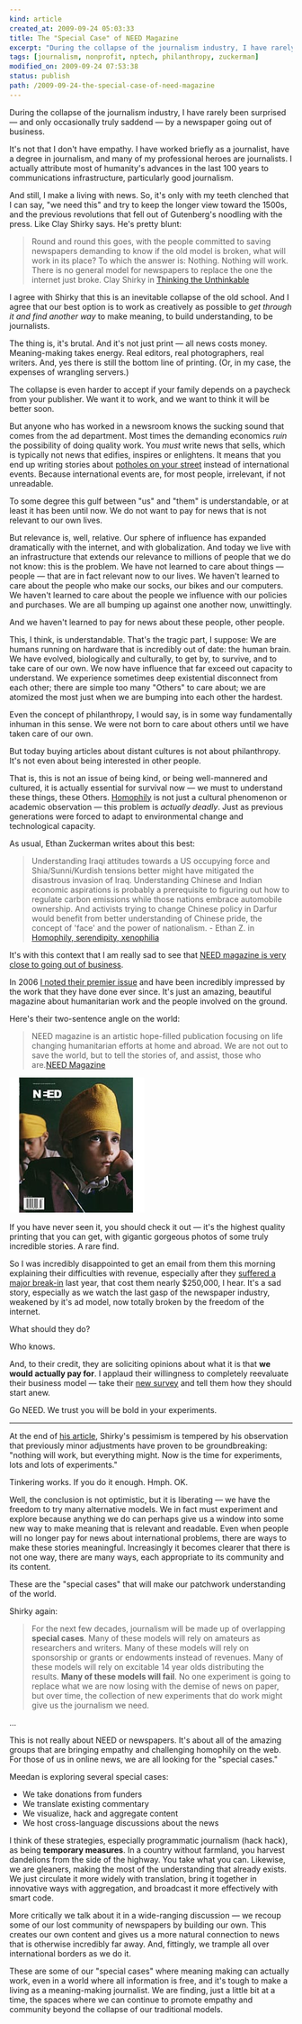 ```yaml
--- 
kind: article
created_at: 2009-09-24 05:03:33
title: The "Special Case" of NEED Magazine
excerpt: "During the collapse of the journalism industry, I have rarely been surprised  and only occasionally truly saddend &mdash; by a newspaper going out of business."
tags: [journalism, nonprofit, nptech, philanthropy, zuckerman]
modified_on: 2009-09-24 07:53:38
status: publish 
path: /2009-09-24-the-special-case-of-need-magazine
---
```


During the collapse of the journalism industry, I have rarely been surprised &mdash; and only occasionally truly saddend &mdash; by a newspaper going out of business. 

It's not that I don't have empathy. I have worked briefly as a journalist, have a degree in journalism, and many of my professional heroes are journalists. I actually attribute most of humanity's advances in the last 100 years to communications infrastructure, particularly good journalism. 

And still, I make a living with news. So, it's only with my teeth clenched that I can say, "we need this" and try to keep the longer view toward the 1500s, and the previous revolutions that fell out of Gutenberg's noodling with the press. Like Clay Shirky says. He's pretty blunt: 

<blockquote>Round and round this goes, with the people committed to saving newspapers demanding to know if the old model is broken, what will work in its place? To which the answer is: Nothing. Nothing will work. There is no general model for newspapers to replace the one the internet just broke. <span class="attribution">Clay Shirky in <a href="http://www.shirky.com/weblog/2009/03/newspapers-and-thinking-the-unthinkable/">Thinking the Unthinkable</a></span></blockquote>

I agree with Shirky that this is an inevitable collapse of the old school. And I agree that our best option is to work as creatively as possible to <em>get through it and find another way</em> to make meaning, to build understanding, to be journalists. 

The thing is, it's brutal. And it's not just print &mdash; all news costs money. Meaning-making takes energy. Real editors, real photographers, real writers. And, yes there is still the bottom line of printing. (Or, in my case, the expenses of wrangling servers.)

The collapse is even harder to accept if your family depends on a paycheck from your publisher. We want it to work, and we want to think it will be better soon. 

But anyone who has worked in a newsroom knows the sucking sound that comes from the ad department. Most times the demanding economics <em>ruin</em> the possibility of doing quality work. You <em>must</em> write news that sells, which is typically not news that edifies, inspires or enlightens. It means that you end up writing stories about <a href="http://whiteafrican.com/2008/03/12/pothole-theory-lost-fingers-caring-and-crisis/">potholes on your street</a> instead of international events. Because international events are, for most people, irrelevant, if not unreadable.

To some degree this gulf between "us" and "them" is understandable, or at least it has been until now. We do not want to pay for news that is not relevant to our own lives. 

But relevance is, well, relative. Our sphere of influence has expanded dramatically with the internet, and with globalization. And today we live with an infrastructure that extends our relevance to millions of people that we do not know: this is the problem. We have not learned to care about things &mdash; people &mdash; that are in fact relevant now to our lives. We haven't learned to care about the people who make our socks, our bikes and our computers. We haven't learned to care about the people we influence with our policies and purchases. We are all bumping up against one another now, unwittingly. 

And we haven't learned to pay for news about these people, other people.

This, I think, is understandable. That's the tragic part, I suppose: We are humans running on hardware that is incredibly out of date: the human brain. We have evolved, biologically and culturally, to get by, to survive, and to take care of our own. We now have influence that far exceed out capacity to understand. We experience sometimes deep existential disconnect from each other; there are simple too many "Others" to care about; we are atomized the most just when we are bumping into each other the hardest. 

Even the concept of philanthropy, I would say, is in some way fundamentally inhuman in this sense. We were not born to care about others until we have taken care of our own.

But today buying articles about distant cultures is not about philanthropy. It's not even about being interested in other people. 

That is, this is not an issue of being kind, or being well-mannered and cultured, it is actually essential for survival now &mdash; we must to understand these things, these Others. <a href="http://en.wikipedia.org/wiki/Homophily">Homophily</a> is not just a cultural phenomenon or academic observation &mdash; this problem is <em>actually deadly</em>. Just as previous generations were forced to adapt to environmental change and technological capacity.

As usual, Ethan Zuckerman writes about this best: 

<blockquote>Understanding Iraqi attitudes towards a US occupying force and Shia/Sunni/Kurdish tensions better might have mitigated the disastrous invasion of Iraq. Understanding Chinese and Indian economic aspirations is probably a prerequisite to figuring out how to regulate carbon emissions while those nations embrace automobile ownership. And activists trying to change Chinese policy in Darfur would benefit from better understanding of Chinese pride, the concept of 'face' and the power of nationalism. <span class="attribution">- Ethan Z. in <a href="http://www.ethanzuckerman.com/blog/2008/04/25/homophily-serendipity-xenophilia/">Homophily, serendipity, xenophilia</a></span></blockquote>

It's with this context that I am really sad to see that <a href="http://www.needmagazine.com/">NEED magazine is very close to going out of business</a>. 

In 2006 <a href="/2006/12/05/need-magazine-debuts/">I noted their premier issue</a> and have been incredibly impressed by the work that they have done ever since. It's just an amazing, beautiful magazine about humanitarian work and the people involved on the ground. 

Here's their two-sentence angle on the world:

<blockquote>NEED magazine is an artistic hope-filled publication focusing on life changing humanitarian efforts at home and abroad.  We are not out to save the world, but to tell the stories of, and assist, those who are.<span class="attribution"><a href="http://needmagazine.com">NEED Magazine</a></span></blockquote>
 

<img src="/images/premierecover.jpg" alt="Need" title="Need magazine" />

If you have never seen it, you should check it out &mdash; it's the highest quality printing that you can get, with gigantic gorgeous photos of some truly incredible stories. A rare find.

So I was incredibly disappointed to get an email from them this morning explaining their difficulties with revenue, especially after they <a href="http://needmagazine.com">suffered a major break-in</a> last year, that cost them nearly $250,000, I hear.   It's a sad story, especially as we watch the last gasp of the newspaper industry, weakened by it's ad model, now totally broken by the freedom of the internet.

What should they do? 

Who knows. 

And, to their credit, they are soliciting opinions about what it is that <strong>we would actually pay for</strong>. I applaud their willingness to completely reevaluate their business model &mdash; take their <a href="http://needmagazine.com">new survey</a> and tell them how they should start anew.

Go NEED. We trust you will be bold in your experiments.

***

At the end of <a href="http://www.shirky.com/weblog/2009/03/newspapers-and-thinking-the-unthinkable/">his article</a>, Shirky's pessimism is tempered by his observation that previously minor adjustments have proven to be groundbreaking: "nothing will work, but everything might. Now is the time for experiments, lots and lots of experiments." 

Tinkering works. If you do it enough. Hmph. OK.

Well, the conclusion is not optimistic, but it is liberating &mdash; we have the freedom to try many alternative models. We in fact must experiment and explore because anything we do can perhaps give us a window into some new way to make meaning that is relevant and readable. Even when people will no longer pay for news about international problems, there are ways to make these stories meaningful. Increasingly it becomes clearer that there is not one way, there are many ways, each appropriate to its community and its content. 

These are the "special cases" that will make our patchwork understanding of the world. 

Shirky again:

<blockquote>For the next few decades, journalism will be made up of overlapping <strong>special cases</strong>. Many of these models will rely on amateurs as researchers and writers. Many of these models will rely on sponsorship or grants or endowments instead of revenues. Many of these models will rely on excitable 14 year olds distributing the results. <strong>Many of these models will fail</strong>. No one experiment is going to replace what we are now losing with the demise of news on paper, but over time, the collection of new experiments that do work might give us the journalism we need.
</blockquote>

...

This is not really about NEED or newspapers. It's about all of the amazing groups that are bringing empathy and challenging homophily on the web. For those of us in online news, we are all looking for the "special cases." 

Meedan is exploring several special cases:

<ul>
	<li>We take donations from funders</li>
	<li>We translate existing commentary</li>
	<li>We visualize, hack and aggregate content</li>
	<li>We host cross-language discussions about the news</li>
</ul>

I think of these strategies, especially programmatic journalism (hack hack), as being <strong>temporary measures</strong>. In a country without farmland, you harvest dandelions from the side of the highway. You take what you can. Likewise, we are gleaners, making the most of the understanding that already exists. We just circulate it more widely with translation, bring it together in innovative ways with aggregation, and broadcast it more effectively with smart code. 

More critically we talk about it in a wide-ranging discussion &mdash; we recoup some of our lost community of newspapers by building our own. This creates our own content and gives us a more natural connection to news that is otherwise incredibly far away. And, fittingly,  we trample all over international borders as we do it.

These are some of our "special cases" where meaning making can actually work, even in a world where all information is free, and it's tough to make a living as a meaning-making journalist. We are finding, just a little bit at a time, the spaces where we can continue to promote empathy and community beyond the collapse of our traditional models.